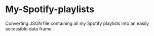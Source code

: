 # My-Spotify-playlists
Converting JSON file containing all my Spotify playlists into an easily accessible data frame
